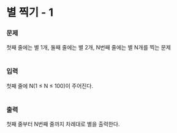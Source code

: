 <h1>별 찍기 - 1</h1>

<h3>문제</h3>첫째 줄에는 별 1개, 둘째 줄에는 별 2개, N번째 줄에는 별 N개를 찍는 문제
<br>
<br>
<h3>입력</h3>첫째 줄에 N(1 ≤ N ≤ 100)이 주어진다.
<br>
<br>
<h3>출력</h3>첫째 줄부터 N번째 줄까지 차례대로 별을 출력한다.
